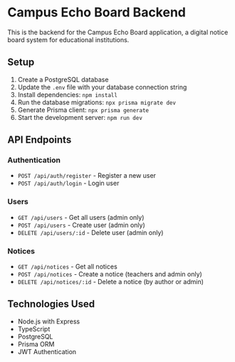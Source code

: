 
# Campus Echo Board Backend

This is the backend for the Campus Echo Board application, a digital notice board system for educational institutions.

## Setup

1. Create a PostgreSQL database
2. Update the `.env` file with your database connection string
3. Install dependencies: `npm install`
4. Run the database migrations: `npx prisma migrate dev`
5. Generate Prisma client: `npx prisma generate`
6. Start the development server: `npm run dev`

## API Endpoints

### Authentication
- `POST /api/auth/register` - Register a new user
- `POST /api/auth/login` - Login user

### Users
- `GET /api/users` - Get all users (admin only)
- `POST /api/users` - Create user (admin only)
- `DELETE /api/users/:id` - Delete user (admin only)

### Notices
- `GET /api/notices` - Get all notices
- `POST /api/notices` - Create a notice (teachers and admin only)
- `DELETE /api/notices/:id` - Delete a notice (by author or admin)

## Technologies Used
- Node.js with Express
- TypeScript
- PostgreSQL
- Prisma ORM
- JWT Authentication

